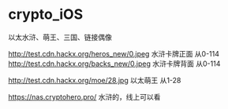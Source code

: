 # crypto_iOS
以太水浒、萌王、三国、链接偶像

http://test.cdn.hackx.org/heros_new/0.jpeg 水浒卡牌正面 从0-114
http://test.cdn.hackx.org/backs_new/0.jpeg 水浒卡牌背面 从0-114

http://test.cdn.hackx.org/moe/28.jpg  以太萌王 从1-28

https://nas.cryptohero.pro/ 水浒的，线上可以看